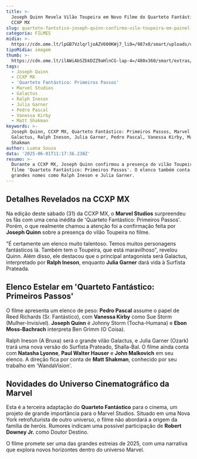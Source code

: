 ```yaml
---
title: >-
  Joseph Quinn Revela Vilão Toupeira em Novo Filme do Quarteto Fantástico na
  CCXP MX
slug: quarteto-fantstico-joseph-quinn-confirma-vilo-toupeira-em-painel-da-ccxp-mx
categoria: FILMES
midia: >-
  https://cdn.ome.lt/lpGB7VzlqrljoAZV600KWj7_li0=/987x0/smart/uploads/conteudo/fotos/quarteto-toupeira.png
tipoMidia: imagem
thumb: >-
  https://cdn.ome.lt/ilAWiAbSZbkDZZ9aHlnCG-lap-4=/480x360/smart/extras/conteudos/quarteto-toupeira.png
tags:
  - Joseph Quinn
  - CCXP MX
  - 'Quarteto Fantástico: Primeiros Passos'
  - Marvel Studios
  - Galactus
  - Ralph Ineson
  - Julia Garner
  - Pedro Pascal
  - Vanessa Kirby
  - Matt Shakman
keywords: >-
  Joseph Quinn, CCXP MX, Quarteto Fantástico: Primeiros Passos, Marvel Studios,
  Galactus, Ralph Ineson, Julia Garner, Pedro Pascal, Vanessa Kirby, Matt
  Shakman
author: Luana Souza
data: '2025-06-01T11:17:36.238Z'
resumo: >-
  Durante a CCXP MX, Joseph Quinn confirmou a presença do vilão Toupeira no
  filme 'Quarteto Fantástico: Primeiros Passos'. O elenco também conta com
  grandes nomes como Ralph Ineson e Julia Garner.
---
```


## Detalhes Revelados na CCXP MX

Na edição deste sábado (31) da CCXP MX, o **Marvel Studios** surpreendeu os fãs com uma cena inédita de 'Quarteto Fantástico: Primeiros Passos'. Porém, o que realmente chamou a atenção foi a confirmação feita por **Joseph Quinn** sobre a presença do vilão Toupeira no filme.

"É certamente um elenco muito talentoso. Temos muitos personagens fantásticos lá. Também tem o Toupeira, que está maravilhoso", revelou Quinn. Além disso, ele destacou que o principal antagonista será Galactus, interpretado por **Ralph Ineson**, enquanto **Julia Garner** dará vida à Surfista Prateada.

## Elenco Estelar em 'Quarteto Fantástico: Primeiros Passos'

O filme apresenta um elenco de peso: **Pedro Pascal** assume o papel de Reed Richards (Sr. Fantástico), com **Vanessa Kirby** como Sue Storm (Mulher-Invisível). **Joseph Quinn** é Johnny Storm (Tocha-Humana) e **Ebon Moss-Bachrach** interpreta Ben Grimm (O Coisa).

Ralph Ineson (A Bruxa) será o grande vilão Galactus, e Julia Garner (Ozark) trará uma nova versão do Surfista Prateado, Shalla-Bal. O filme ainda conta com **Natasha Lyonne**, **Paul Walter Hauser** e **John Malkovich** em seu elenco. A direção fica por conta de **Matt Shakman**, conhecido por seu trabalho em 'WandaVision'.

## Novidades do Universo Cinematográfico da Marvel

Esta é a terceira adaptação do **Quarteto Fantástico** para o cinema, um projeto de grande importância para o Marvel Studios. Situado em uma Nova York retrofuturista de outro universo, o filme não abordará a origem da família de heróis. Rumores indicam uma possível participação de **Robert Downey Jr.** como Doutor Destino.

O filme promete ser uma das grandes estreias de 2025, com uma narrativa que explora novos horizontes dentro do universo Marvel.
